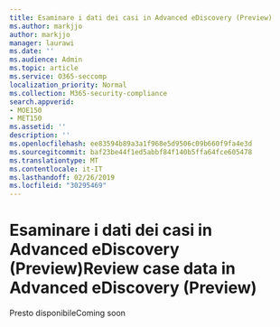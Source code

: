 ```yaml
---
title: Esaminare i dati dei casi in Advanced eDiscovery (Preview)
ms.author: markjjo
author: markjjo
manager: laurawi
ms.date: ''
ms.audience: Admin
ms.topic: article
ms.service: O365-seccomp
localization_priority: Normal
ms.collection: M365-security-compliance
search.appverid:
- MOE150
- MET150
ms.assetid: ''
description: ''
ms.openlocfilehash: ee83594b89a3a1f968e5d9506c09b660f9fa4e3d
ms.sourcegitcommit: baf23be44f1ed5abbf84f140b5ffa64fce605478
ms.translationtype: MT
ms.contentlocale: it-IT
ms.lasthandoff: 02/26/2019
ms.locfileid: "30295469"
---
```

# <a name="review-case-data-in-advanced-ediscovery-preview"></a><span data-ttu-id="3135e-102">Esaminare i dati dei casi in Advanced eDiscovery (Preview)</span><span class="sxs-lookup"><span data-stu-id="3135e-102">Review case data in Advanced eDiscovery (Preview)</span></span>


<span data-ttu-id="3135e-103">Presto disponibile</span><span class="sxs-lookup"><span data-stu-id="3135e-103">Coming soon</span></span>
